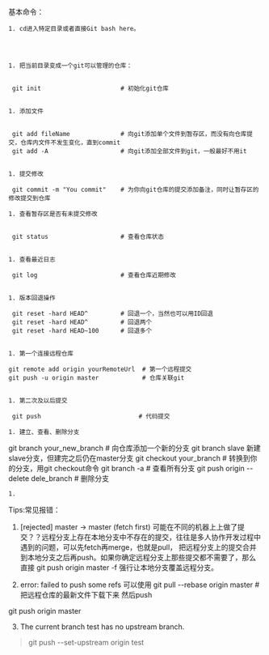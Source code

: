 基本命令：


	1. cd进入特定目录或者直接Git bash here。




	1. 把当前目录变成一个git可以管理的仓库：


     git init                      # 初始化git仓库


	1. 添加文件


     git add fileName              # 向git添加单个文件到暂存区，而没有向仓库提交，仓库内文件不发生变化，直到commit
     git add -A                    # 向git添加全部文件到git，一般最好不用it


	1. 提交修改

     git commit -m "You commit"    # 为你向git仓库的提交添加备注，同时让暂存区的修改提交到仓库

	1. 查看暂存区是否有未提交修改


     git status                    # 查看仓库状态


	1. 查看最近日志

     git log                       # 查看仓库近期修改


	1. 版本回退操作

     git reset -hard HEAD^         # 回退一个，当然也可以用ID回退
     git reset -hard HEAD^         # 回退两个
     git reset -hard HEAD~100      # 回退多个


	1. 第一个连接远程仓库

    git remote add origin yourRemoteUrl  # 第一个远程提交
    git push -u origin master            # 仓库关联git


	1. 第二次及以后提交

     git push                           # 代码提交   

	1. 建立、查看、删除分支


git branch your_new_branch               # 向仓库添加一个新的分支 git branch slave  新建slave分支，但建完之后仍在master分支
git checkout your_branch                 # 转换到你的分支，用git checkout命令
git branch -a                            # 查看所有分支
git push origin --delete dele_branch     # 删除分支

	1. 



Tips:常见报错：

1. [rejected] master -> master (fetch first)
可能在不同的机器上上做了提交？？远程分支上存在本地分支中不存在的提交，往往是多人协作开发过程中遇到的问题，可以先fetch再merge，也就是pull，
把远程分支上的提交合并到本地分支之后再push。如果你确定远程分支上那些提交都不需要了，那么直接
git push origin master -f
强行让本地分支覆盖远程分支。


2. error: failed to push some refs 
可以使用
git pull --rebase origin master          # 把远程仓库的最新文件下载下来
然后push

git push origin master

3. The current branch test has no upstream branch.
>  git push --set-upstream origin test

